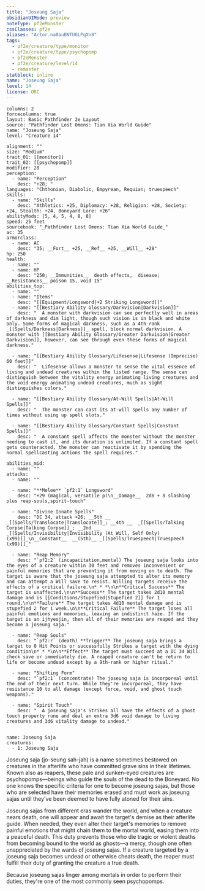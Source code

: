 ```yaml
---
title: "Joseung Saja"
obsidianUIMode: preview
noteType: pf2eMonster
cssClasses: pf2e
aliases: "Actor.na0auBNTUGLPqXn8" 
tags:
  - pf2e/creature/type/monitor
  - pf2e/creature/type/psychopomp
  - pf2eMonster
  - pf2e/creature/level/14
  - remaster
statblock: inline
name: "Joseung Saja"
level: 14
license: ORC
---
```


```statblock
columns: 2
forcecolumns: true
layout: Basic Pathfinder 2e Layout
source: "Pathfinder Lost Omens: Tian Xia World Guide"
name: "Joseung Saja"
level: "Creature 14"

alignment: ""
size: "Medium"
trait_01: [[monitor]]
trait_02: [[psychopomp]]
modifier: 28
perception:
  - name: "Perception"
    desc: "+28; "
languages: "Chthonian, Diabolic, Empyrean, Requian; truespeech"
skills:
  - name: "Skills"
    desc: "Athletics: +25, Diplomacy: +28, Religion: +28, Society: +24, Stealth: +24, Boneyard Lore: +26"
abilityMods: [5, 4, 5, 4, 8, 8]
speed: 25 feet
sourcebook: "_Pathfinder Lost Omens: Tian Xia World Guide_"
ac: 35
armorclass:
  - name: AC
    desc: "35; __Fort__ +25, __Ref__ +25, __Will__ +28"
hp: 250
health:
  - name: ""
  - name: HP
    desc: "250; __Immunities__  death effects,  disease; __Resistances__ poison 15, void 15"
abilities_top:
  - name: ""
  - name: "Items"
    desc: "[[Equipment/Longsword|+2 Striking Longsword]]"
  - name: "[[Bestiary Ability Glossary/Darkvision|Darkvision]]"
    desc: "  A monster with darkvision can see perfectly well in areas of darkness and dim light, though such vision is in black and white only. Some forms of magical darkness, such as a 4th-rank _[[Spells/Darkness|Darkness]]_ spell, block normal darkvision. A monster with [[Bestiary Ability Glossary/Greater Darkvision|Greater Darkvision]], however, can see through even these forms of magical darkness."

  - name: "[[Bestiary Ability Glossary/Lifesense|Lifesense (Imprecise) 60 feet]]"
    desc: "  Lifesense allows a monster to sense the vital essence of living and undead creatures within the listed range. The sense can distinguish between the vitality energy animating living creatures and the void energy animating undead creatures, much as sight distinguishes colors."

  - name: "[[Bestiary Ability Glossary/At-Will Spells|At-Will Spells]]"
    desc: "  The monster can cast its at-will spells any number of times without using up spell slots."

  - name: "[[Bestiary Ability Glossary/Constant Spells|Constant Spells]]"
    desc: "  A constant spell affects the monster without the monster needing to cast it, and its duration is unlimited. If a constant spell gets counteracted, the monster can reactivate it by spending the normal spellcasting actions the spell requires."

abilities_mid:
  - name: ""
attacks:
  - name: ""

  - name: "**Melee** `pf2:1` Longsword"
    desc: "+29 (magical, versatile p)\n__Damage__  2d8 + 8 slashing plus reap-souls,spirit-touch"

  - name: "Divine Innate Spells"
    desc: "DC 34, attack +26; __5th __  _[[Spells/Translocate|Translocate]]_; __4th __  _[[Spells/Talking Corpse|Talking Corpse]]_; __2nd __  _[[Spells/Invisibility|Invisibility (At Will, Self Only) (x99)]]_\n__Constant__  __(5th)__ _[[Spells/Truespeech|Truespeech (x99)]]_"

  - name: "Reap Memory"
    desc: "`pf2:2` (incapacitation,mental) The joseung saja looks into the eyes of a creature within 30 feet and removes inconvenient or painful memories that are preventing it from moving on to death. The target is aware that the joseung saja attempted to alter its memory and can attempt a Will save to resist. Willing targets receive the effects of a critical failure.\n* * *\n\n**Critical Success** The target is unaffected.\n\n**Success** The target takes 2d10 mental damage and is [[Conditions/Stupefied|Stupefied 2]] for 1 round.\n\n**Failure** The target takes 4d10 mental damage and is stupefied 2 for 1 week.\n\n**Critical Failure** The target loses all painful emotions and memories, leaving an indistinct haze. If the target is an ijhyeojin, then all of their memories are reaped and they become a joseung saja."

  - name: "Reap Souls"
    desc: "`pf2:r` (death) **Trigger** The joseung saja brings a target to 0 Hit Points or successfully Strikes a target with the dying condition\n* * *\n\n**Effect** The target must succeed at a DC 34 Will check save or immediately die. A reaped creature can't be return to life or become undead except by a 9th-rank or higher ritual."

  - name: "Shifting Form"
    desc: "`pf2:1` (concentrate) The joseung saja is incorporeal until the end of their next turn. While they're incorporeal, they have resistance 10 to all damage (except force, void, and ghost touch weapons)."

  - name: "Spirit Touch"
    desc: "  A joseung saja's Strikes all have the effects of a ghost touch property rune and deal an extra 3d6 void damage to living creatures and 3d6 vitality damage to undead."
 
```

```encounter-table
name: Joseung Saja
creatures:
  - 1: Joseung Saja
```



Joseung saja (jo-seung sah-jah) is a name sometimes bestowed on creatures in the afterlife who have committed grave sins in their lifetimes. Known also as reapers, these pale and sunken-eyed creatures are psychopomps—beings who guide the souls of the dead to the Boneyard. No one knows the specific criteria for one to become joseung sajas, but those who are selected have their memories erased and must work as joseung sajas until they've been deemed to have fully atoned for their sins.

Joseung sajas from different eras wander the world, and when a creature nears death, one will appear and await the target's demise as their afterlife guide. When needed, they even alter their target's memories to remove painful emotions that might chain them to the mortal world, easing them into a peaceful death. This duty prevents those who die tragic or violent deaths from becoming bound to the world as ghosts—a mercy, though one often unappreciated by the wards of joseung sajas. If a creature targeted by a joseung saja becomes undead or otherwise cheats death, the reaper must fulfill their duty of granting the creature a true death.

Because joseung sajas linger among mortals in order to perform their duties, they're one of the most commonly seen psychopomps.
